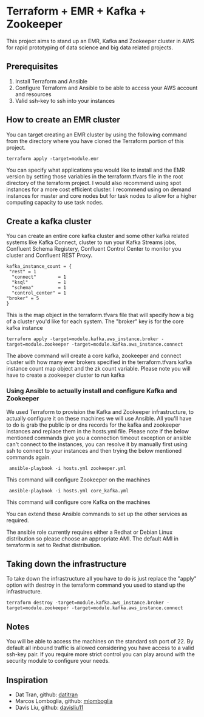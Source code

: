 # Terraform + EMR + Kafka + Zookeeper

This project aims to stand up an EMR, Kafka and Zookeeper cluster in AWS for rapid prototyping of data science and big data related projects.

## Prerequisites
1. Install Terraform and Ansible
2. Configure Terraform and Ansible to be able to access your AWS account and resources
3. Valid ssh-key to ssh into your instances 

## How to create an EMR cluster
You can target creating an EMR cluster by using the following command from the directory where you have cloned the Terraform portion of this project.

```
terraform apply -target=module.emr
```
You can specify what applications you would like to install and the EMR version by setting those variables in the terraform.tfvars file in the root directory of the terraform project. I would also recommend using spot instances for a more cost efficient cluster. I recommend using on demand instances for master and core nodes but for task nodes to allow for a higher computing capacity to use task nodes.
 
## Create a kafka cluster
You can create an entire core kafka cluster and some other kafka related systems like Kafka Connect, cluster to run your Kafka Streams jobs, Confluent Schema Registery, Confluent Control Center to monitor you cluster and Confluent REST Proxy.

```
kafka_instance_count = {
 "rest" = 1
  "connect"        = 1
  "ksql"           = 1
  "schema"         = 1
  "control_center" = 1
"broker" = 5 
}
```
This is the map object in the terraform.tfvars file that will specify how a big of a cluster you'd like for each system. The "broker" key is for the core kafka instance

```
terraform apply -target=module.kafka.aws_instance.broker -target=module.zookeeper -target=module.kafka.aws_instance.connect
```
The above command will create a core kafka, zookeeper and connect cluster with how many ever brokers specified in the terraform.tfvars kafka instance count map object and the zk count variable.
Please note you will have to create a zookeeper cluster to run kafka

### Using Ansible to actually install and configure Kafka and Zookeeper

We used Terraform to provision the Kafka and Zookeeper infrastructure, to actually configure it on these machines we will use Ansible. All you'll have to do is grab the public ip or dns records for the kafka and zookeeper instances and replace them in the hosts.yml file. 
Please note if the below mentioned commands give you a connection timeout exception or ansible can't connect to the instances, you can resolve it by manually first using ssh to connect to your instances and then trying the below mentioned commands again.

```
 ansible-playbook -i hosts.yml zookeeper.yml
```
This command will configure Zookeeper on the machines
```
 ansible-playbook -i hosts.yml core_kafka.yml
```
This command will configure core Kafka on the machines

You can extend these Ansible commands to set up the other services as required.

The ansible role currently requires either a Redhat or Debian Linux distribution so please choose an appropriate AMI. The default AMI in terraform is set to Redhat distribution. 


## Taking down the infrastructure

To take down the infrastructure all you have to do is just replace the "apply" option with destroy in the terraform command you used to stand up the infrastructure.

```
terraform destroy -target=module.kafka.aws_instance.broker -target=module.zookeeper -target=module.kafka.aws_instance.connect
```

## Notes

You will be able to access the machines on the standard ssh port of 22. By default all inbound traffic is allowed considering you have access to a valid ssh-key pair. If you require more strict control you can play around with the security module to configure your needs.

## Inspiration

* Dat Tran, github:  [datitran](https://github.com/datitran)
* Marcos Lomboglia, github: [mlomboglia](https://github.com/mlomboglia)
* Davis Liu, github: [davisliu11](https://github.com/davisliu11)


